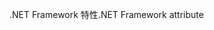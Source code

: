 <span data-ttu-id="469a8-101">.NET Framework 特性</span><span class="sxs-lookup"><span data-stu-id="469a8-101">.NET Framework attribute</span></span>